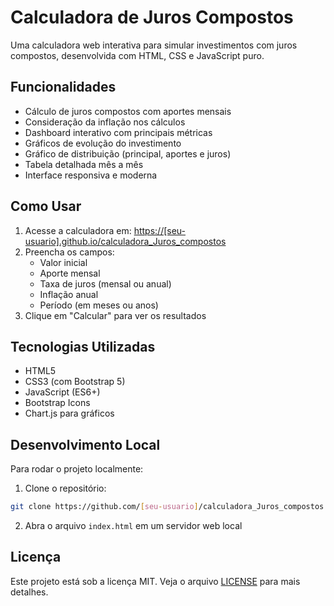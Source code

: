 # Calculadora de Juros Compostos

Uma calculadora web interativa para simular investimentos com juros compostos, desenvolvida com HTML, CSS e JavaScript puro.

## Funcionalidades

- Cálculo de juros compostos com aportes mensais
- Consideração da inflação nos cálculos
- Dashboard interativo com principais métricas
- Gráficos de evolução do investimento
- Gráfico de distribuição (principal, aportes e juros)
- Tabela detalhada mês a mês
- Interface responsiva e moderna

## Como Usar

1. Acesse a calculadora em: [https://[seu-usuario].github.io/calculadora_Juros_compostos](https://[seu-usuario].github.io/calculadora_Juros_compostos)
2. Preencha os campos:
   - Valor inicial
   - Aporte mensal
   - Taxa de juros (mensal ou anual)
   - Inflação anual
   - Período (em meses ou anos)
3. Clique em "Calcular" para ver os resultados

## Tecnologias Utilizadas

- HTML5
- CSS3 (com Bootstrap 5)
- JavaScript (ES6+)
- Bootstrap Icons
- Chart.js para gráficos

## Desenvolvimento Local

Para rodar o projeto localmente:

1. Clone o repositório:
```bash
git clone https://github.com/[seu-usuario]/calculadora_Juros_compostos.git
```

2. Abra o arquivo `index.html` em um servidor web local

## Licença

Este projeto está sob a licença MIT. Veja o arquivo [LICENSE](LICENSE) para mais detalhes. 